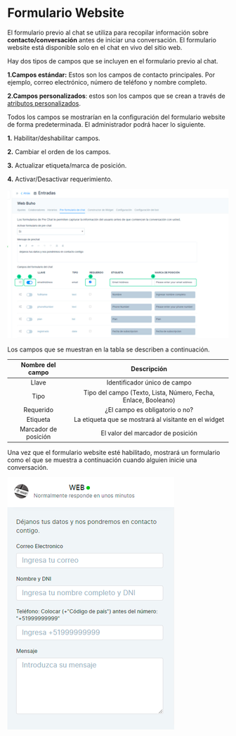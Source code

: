 # Formulario Website

El formulario previo al chat se utiliza para recopilar información sobre **contacto/conversación** antes de iniciar una conversación. El formulario website está disponible solo en el chat en vivo del sitio web.

Hay dos tipos de campos que se incluyen en el formulario previo al chat.

**1.Campos estándar:** Estos son los campos de contacto principales. Por ejemplo, correo electrónico, número de teléfono y nombre completo.

**2.Campos personalizados**: estos son los campos que se crean a través de [atributos personalizados](/docs/configuracion-adicional/Atributos-personalizados.md).

Todos los campos se mostrarían en la configuración del formulario website de forma predeterminada. El administrador podrá hacer lo siguiente.

**1.** Habilitar/deshabilitar campos.

**2.** Cambiar el orden de los campos.

**3.** Actualizar etiqueta/marca de posición.

**4.** Activar/Desactivar requerimiento.

![formulario](img/website_01.jpg)

Los campos que se muestran en la tabla se describen a continuación.

|   **Nombre del campo**   |                           **Descripción**                          |
|:--------------------:|:--------------------------------------------------------------:|
| Llave                | Identificador único de campo                                   |
| Tipo                 | Tipo del campo (Texto, Lista, Número, Fecha, Enlace, Booleano) |
| Requerido            | ¿El campo es obligatorio o no?                                 |
| Etiqueta             | La etiqueta que se mostrará al visitante en el widget          |
| Marcador de posición | El valor del marcador de posición                              |

Una vez que el formulario website esté habilitado, mostrará un formulario como el que se muestra a continuación cuando alguien inicie una conversación.

![Alt text](img/website_02.png)
